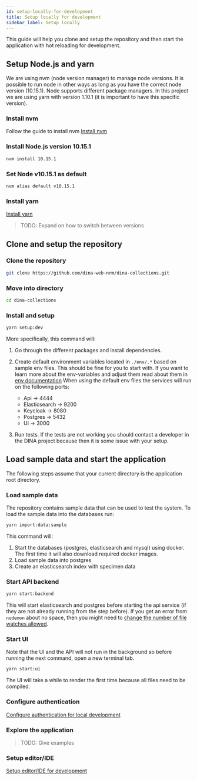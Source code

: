 ```yaml
---
id: setup-locally-for-development
title: Setup locally for development
sidebar_label: Setup locally
---
```


This guide will help you clone and setup the repository and then start the
application with hot reloading for development.

## Setup Node.js and yarn

We are using nvm (node version manager) to manage node versions. It is possible
to run node in other ways as long as you have the correct node version
(10.15.1). Node supports different package managers. In this project we are
using yarn with version 1.10.1 (it is important to have this specific version).

### Install nvm

Follow the guide to install nvm
[Install nvm](https://github.com/creationix/nvm#installation)

### Install Node.js version 10.15.1

```bash
nvm install 10.15.1
```

### Set Node v10.15.1 as default

```bash
nvm alias default v10.15.1
```

### Install yarn

[Install yarn](https://yarnpkg.com/lang/en/docs/install)

> TODO: Expand on how to switch between versions

## Clone and setup the repository

### Clone the repository

```bash
git clone https://github.com/dina-web-nrm/dina-collections.git
```

### Move into directory

```bash
cd dina-collections
```

### Install and setup

```bash
yarn setup:dev
```

More specifically, this command will:

1. Go through the different packages and install dependencies.
2. Create default environment variables located in `./env/.*` based on sample
   env files. This should be fine for you to start with. If you want to learn
   more about the env-variables and adjust them read about them in
   [env documentation](../development/configuration/env.md) When using the
   default env files the services will run on the following ports:

   - Api -> 4444
   - Elasticsearch -> 9200
   - Keycloak -> 8080
   - Postgres -> 5432
   - Ui -> 3000

3. Run tests. If the tests are not working you should contact a developer in the
   DINA project because then it is some issue with your setup.

## Load sample data and start the application

The following steps assume that your current directory is the application root
directory.

### Load sample data

The repository contains sample data that can be used to test the system. To load
the sample data into the databases run:

```bash
yarn import:data:sample
```

This command will:

1. Start the databases (postgres, elasticsearch and mysql) using docker. The
   first time it will also download required docker images.
2. Load sample data into postgres
3. Create an elasticsearch index with specimen data

### Start API backend

```bash
yarn start:backend
```

This will start elasticsearch and postgres before starting the api service (if
they are not already running from the step before). If you get an error from
`nodemon` about no space, then you might need to
[change the number of file watches allowed](https://stackoverflow.com/a/34664097/3707092).

### Start UI

Note that the UI and the API will not run in the background so before running
the next command, open a new terminal tab.

```bash
yarn start:ui
```

The UI will take a while to render the first time because all files need to be
compiled.

### Configure authentication

[Configure authentication for local development](./configure-auth.md)

### Explore the application

> TODO: Give examples

### Setup editor/IDE

[Setup editor/IDE for development](./setup-editor.md)
